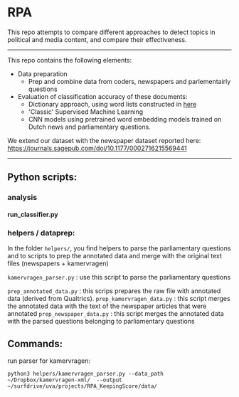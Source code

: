 # RPA
This repo attempts to compare different approaches to detect topics in political and media content, and compare their effectiveness.

---
This repo contains the following elements:

-  Data preparation
    - Prep and combine data from coders, newspapers and parlementairly questions
- Evaluation of classification accuracy of these documents:
	- Dictionary approach, using word lists constructed in [here](https://www.almendron.com/tribuna/wp-content/uploads/2017/05/CAP2013v2.pdf)
	- 'Classic' Supervised Machine Learning
	- CNN models using pretrained word embedding models trained on Dutch news and parliamentary questions.
	
We extend our dataset with the newspaper dataset reported here: https://journals.sagepub.com/doi/10.1177/0002716215569441

---
## Python scripts:

### analysis

#### run_classifier.py



### helpers / dataprep:

In the folder `helpers/`, you find helpers to parse the parliamentary questions and to scripts to prep the annotated data and merge with the original text files (newspapers + kamervragen)

`kamervragen_parser.py` : use this script to parse the parliamentary questions 

`prep_annotated_data.py` : this scrips prepares the raw file with annotated data (derived from Qualtrics). 
`prep_kamervragen_data.py` : this script merges the annotated data with the text of the newspaper articles that were annotated 
`prep_newspaper_data.py` : this script merges the annotated data with the parsed questions belonging to parliamentary questions


## Commands:

run parser for kamervragen:

```
python3 helpers/kamervragen_parser.py --data_path ~/Dropbox/kamervragen-xml/  --output ~/surfdrive/uva/projects/RPA_KeepingScore/data/

```